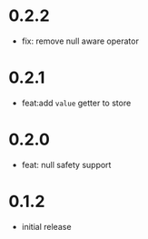 # 0.2.2

- fix: remove null aware operator

# 0.2.1

- feat:add `value` getter to store

# 0.2.0

- feat: null safety support

# 0.1.2

- initial release
